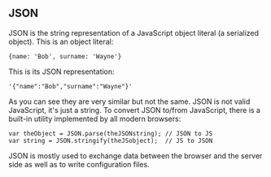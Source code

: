 ## JSON
JSON is the string representation of a JavaScript object literal (a serialized object). 
This is an object literal:

    {name: 'Bob', surname: 'Wayne'}

This is its JSON representation:

    '{"name":"Bob","surname":"Wayne"}'

As you can see they are very similar but not the same. JSON is not
valid JavaScript, it's just a string. To convert JSON to/from 
JavaScript, there is a built-in utility implemented by all modern
browsers: 

    var theObject = JSON.parse(theJSONstring); // JSON to JS
    var string = JSON.stringify(theJSobject);  // JS to JSON

JSON is mostly used to exchange data between the browser and the 
server side as well as to write configuration files.


